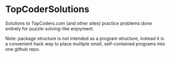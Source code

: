 TopCoderSolutions
=================

Solutions to TopCoders.com (and other sites) practice problems done entirely for puzzle-solving-like enjoyment.

Note: package structure is not intended as a program structure, instead it is a convenient hack way to place multiple small, self-contained programs into one github repo.  
